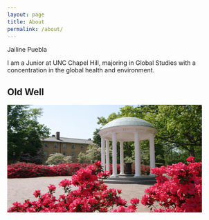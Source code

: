 ```yaml
---
layout: page
title: About
permalink: /about/
---
```

<div class="man-title">
  Jailine Puebla
</div>
<div class="manual manual-title">
  
  </div>
<p>  <div class="manual-content">

I am a Junior at UNC Chapel Hill, majoring in Global Studies with a concentration in the global health and environment.

<h2>Old Well</h2>



<img src="/images/OLD-WELL-044.jpg" alt="Old Well" style="width:450px;height:250px;">

</div>
<p><br /></p>

  <div class="manual manual-title">
 
  </div>
<p>  <div class="manual-content">

  

